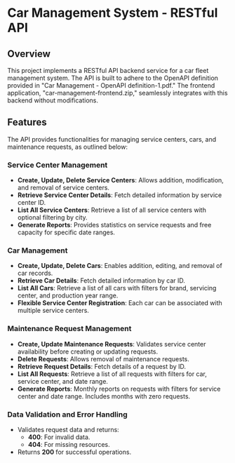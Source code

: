 # Car Management System - RESTful API

## Overview
This project implements a RESTful API backend service for a car fleet management system. The API is built to adhere to the OpenAPI definition provided in "Car Management - OpenAPI definition-1.pdf." The frontend application, "car-management-frontend.zip," seamlessly integrates with this backend without modifications.

## Features
The API provides functionalities for managing service centers, cars, and maintenance requests, as outlined below:

### Service Center Management
- **Create, Update, Delete Service Centers**: Allows addition, modification, and removal of service centers.
- **Retrieve Service Center Details**: Fetch detailed information by service center ID.
- **List All Service Centers**: Retrieve a list of all service centers with optional filtering by city.
- **Generate Reports**: Provides statistics on service requests and free capacity for specific date ranges.

### Car Management
- **Create, Update, Delete Cars**: Enables addition, editing, and removal of car records.
- **Retrieve Car Details**: Fetch detailed information by car ID.
- **List All Cars**: Retrieve a list of all cars with filters for brand, servicing center, and production year range.
- **Flexible Service Center Registration**: Each car can be associated with multiple service centers.

### Maintenance Request Management
- **Create, Update Maintenance Requests**: Validates service center availability before creating or updating requests.
- **Delete Requests**: Allows removal of maintenance requests.
- **Retrieve Request Details**: Fetch details of a request by ID.
- **List All Requests**: Retrieve a list of all requests with filters for car, service center, and date range.
- **Generate Reports**: Monthly reports on requests with filters for service center and date range. Includes months with zero requests.

### Data Validation and Error Handling
- Validates request data and returns:
    - **400**: For invalid data.
    - **404**: For missing resources.
- Returns **200** for successful operations.